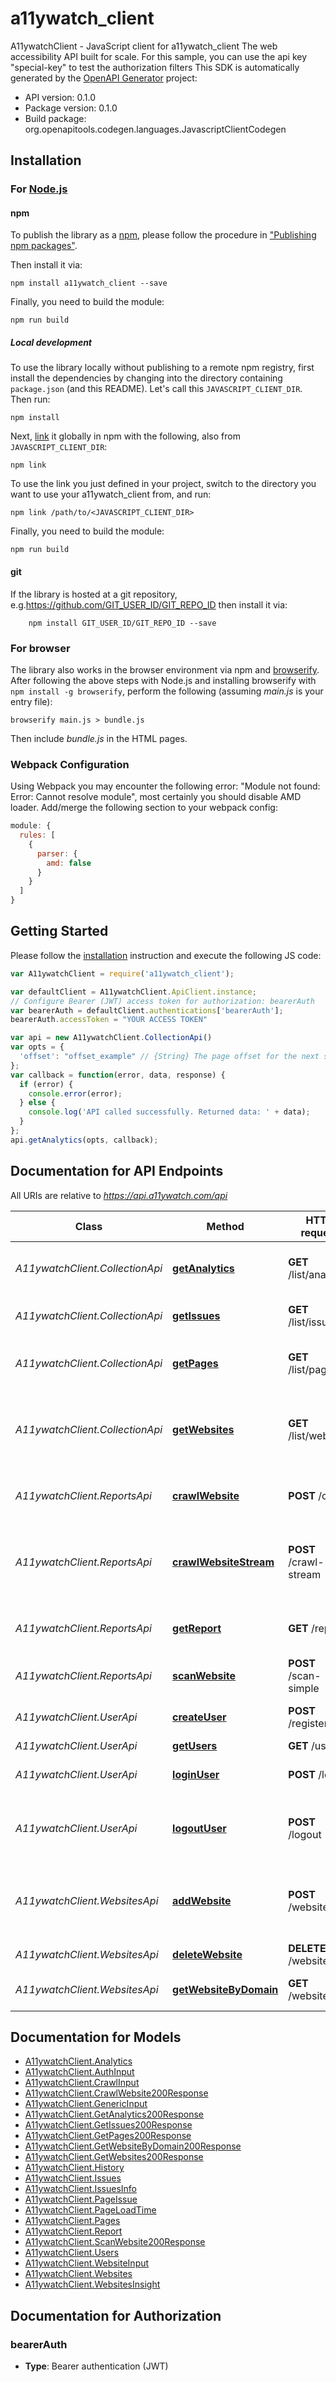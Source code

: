 # a11ywatch_client

A11ywatchClient - JavaScript client for a11ywatch_client
The web accessibility API built for scale.  For this sample, you can use the api key \"special-key\" to test the authorization filters
This SDK is automatically generated by the [OpenAPI Generator](https://openapi-generator.tech) project:

- API version: 0.1.0
- Package version: 0.1.0
- Build package: org.openapitools.codegen.languages.JavascriptClientCodegen

## Installation

### For [Node.js](https://nodejs.org/)

#### npm

To publish the library as a [npm](https://www.npmjs.com/), please follow the procedure in ["Publishing npm packages"](https://docs.npmjs.com/getting-started/publishing-npm-packages).

Then install it via:

```shell
npm install a11ywatch_client --save
```

Finally, you need to build the module:

```shell
npm run build
```

##### Local development

To use the library locally without publishing to a remote npm registry, first install the dependencies by changing into the directory containing `package.json` (and this README). Let's call this `JAVASCRIPT_CLIENT_DIR`. Then run:

```shell
npm install
```

Next, [link](https://docs.npmjs.com/cli/link) it globally in npm with the following, also from `JAVASCRIPT_CLIENT_DIR`:

```shell
npm link
```

To use the link you just defined in your project, switch to the directory you want to use your a11ywatch_client from, and run:

```shell
npm link /path/to/<JAVASCRIPT_CLIENT_DIR>
```

Finally, you need to build the module:

```shell
npm run build
```

#### git

If the library is hosted at a git repository, e.g.https://github.com/GIT_USER_ID/GIT_REPO_ID
then install it via:

```shell
    npm install GIT_USER_ID/GIT_REPO_ID --save
```

### For browser

The library also works in the browser environment via npm and [browserify](http://browserify.org/). After following
the above steps with Node.js and installing browserify with `npm install -g browserify`,
perform the following (assuming *main.js* is your entry file):

```shell
browserify main.js > bundle.js
```

Then include *bundle.js* in the HTML pages.

### Webpack Configuration

Using Webpack you may encounter the following error: "Module not found: Error:
Cannot resolve module", most certainly you should disable AMD loader. Add/merge
the following section to your webpack config:

```javascript
module: {
  rules: [
    {
      parser: {
        amd: false
      }
    }
  ]
}
```

## Getting Started

Please follow the [installation](#installation) instruction and execute the following JS code:

```javascript
var A11ywatchClient = require('a11ywatch_client');

var defaultClient = A11ywatchClient.ApiClient.instance;
// Configure Bearer (JWT) access token for authorization: bearerAuth
var bearerAuth = defaultClient.authentications['bearerAuth'];
bearerAuth.accessToken = "YOUR ACCESS TOKEN"

var api = new A11ywatchClient.CollectionApi()
var opts = {
  'offset': "offset_example" // {String} The page offset for the next set
};
var callback = function(error, data, response) {
  if (error) {
    console.error(error);
  } else {
    console.log('API called successfully. Returned data: ' + data);
  }
};
api.getAnalytics(opts, callback);

```

## Documentation for API Endpoints

All URIs are relative to *https://api.a11ywatch.com/api*

Class | Method | HTTP request | Description
------------ | ------------- | ------------- | -------------
*A11ywatchClient.CollectionApi* | [**getAnalytics**](docs/CollectionApi.md#getAnalytics) | **GET** /list/analytics | Get the analytics for a website
*A11ywatchClient.CollectionApi* | [**getIssues**](docs/CollectionApi.md#getIssues) | **GET** /list/issue | List the issues for a website
*A11ywatchClient.CollectionApi* | [**getPages**](docs/CollectionApi.md#getPages) | **GET** /list/pages | List the pages in order for a website
*A11ywatchClient.CollectionApi* | [**getWebsites**](docs/CollectionApi.md#getWebsites) | **GET** /list/website | Returns websites for the user in alphabetical order
*A11ywatchClient.ReportsApi* | [**crawlWebsite**](docs/ReportsApi.md#crawlWebsite) | **POST** /crawl | Multi-page crawl a website for issues
*A11ywatchClient.ReportsApi* | [**crawlWebsiteStream**](docs/ReportsApi.md#crawlWebsiteStream) | **POST** /crawl-stream | Multi-page crawl a website streaming issues on found
*A11ywatchClient.ReportsApi* | [**getReport**](docs/ReportsApi.md#getReport) | **GET** /report | Get the report from a previus scan
*A11ywatchClient.ReportsApi* | [**scanWebsite**](docs/ReportsApi.md#scanWebsite) | **POST** /scan-simple | Scan a website for issues
*A11ywatchClient.UserApi* | [**createUser**](docs/UserApi.md#createUser) | **POST** /register | Register user into the system
*A11ywatchClient.UserApi* | [**getUsers**](docs/UserApi.md#getUsers) | **GET** /user | Get user
*A11ywatchClient.UserApi* | [**loginUser**](docs/UserApi.md#loginUser) | **POST** /login | Logs user into the system
*A11ywatchClient.UserApi* | [**logoutUser**](docs/UserApi.md#logoutUser) | **POST** /logout | Logs out current logged in user session
*A11ywatchClient.WebsitesApi* | [**addWebsite**](docs/WebsitesApi.md#addWebsite) | **POST** /website | Add a website in the collection with form data
*A11ywatchClient.WebsitesApi* | [**deleteWebsite**](docs/WebsitesApi.md#deleteWebsite) | **DELETE** /website | Deletes a website
*A11ywatchClient.WebsitesApi* | [**getWebsiteByDomain**](docs/WebsitesApi.md#getWebsiteByDomain) | **GET** /website | Find website by Domain


## Documentation for Models

 - [A11ywatchClient.Analytics](docs/Analytics.md)
 - [A11ywatchClient.AuthInput](docs/AuthInput.md)
 - [A11ywatchClient.CrawlInput](docs/CrawlInput.md)
 - [A11ywatchClient.CrawlWebsite200Response](docs/CrawlWebsite200Response.md)
 - [A11ywatchClient.GenericInput](docs/GenericInput.md)
 - [A11ywatchClient.GetAnalytics200Response](docs/GetAnalytics200Response.md)
 - [A11ywatchClient.GetIssues200Response](docs/GetIssues200Response.md)
 - [A11ywatchClient.GetPages200Response](docs/GetPages200Response.md)
 - [A11ywatchClient.GetWebsiteByDomain200Response](docs/GetWebsiteByDomain200Response.md)
 - [A11ywatchClient.GetWebsites200Response](docs/GetWebsites200Response.md)
 - [A11ywatchClient.History](docs/History.md)
 - [A11ywatchClient.Issues](docs/Issues.md)
 - [A11ywatchClient.IssuesInfo](docs/IssuesInfo.md)
 - [A11ywatchClient.PageIssue](docs/PageIssue.md)
 - [A11ywatchClient.PageLoadTime](docs/PageLoadTime.md)
 - [A11ywatchClient.Pages](docs/Pages.md)
 - [A11ywatchClient.Report](docs/Report.md)
 - [A11ywatchClient.ScanWebsite200Response](docs/ScanWebsite200Response.md)
 - [A11ywatchClient.Users](docs/Users.md)
 - [A11ywatchClient.WebsiteInput](docs/WebsiteInput.md)
 - [A11ywatchClient.Websites](docs/Websites.md)
 - [A11ywatchClient.WebsitesInsight](docs/WebsitesInsight.md)


## Documentation for Authorization



### bearerAuth

- **Type**: Bearer authentication (JWT)

